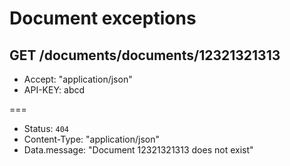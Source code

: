 # Document exceptions

## GET /documents/documents/12321321313

* Accept: "application/json"
* API-KEY: abcd

===

* Status: `404`
* Content-Type: "application/json"
* Data.message: "Document 12321321313 does not exist"
